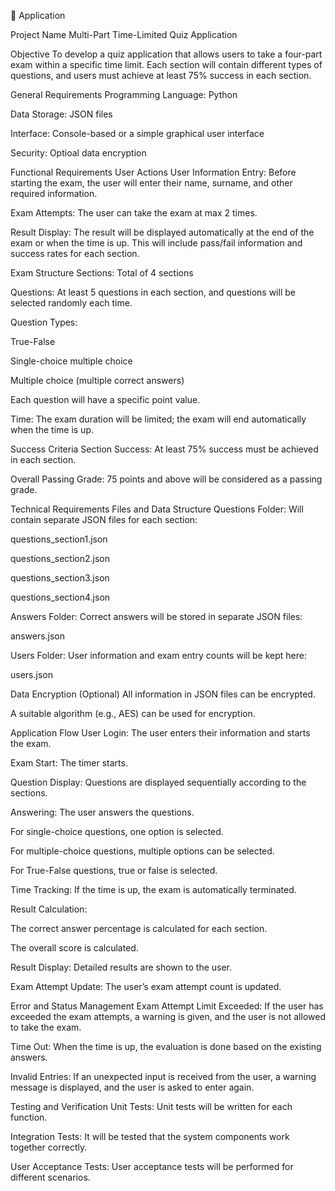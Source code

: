 🧰
Application

Project Name
Multi-Part Time-Limited Quiz Application


Objective
To develop a quiz application that allows users to take a four-part exam within a specific time limit. Each section will contain different types of questions, and users must achieve at least 75% success in each section.

General Requirements
Programming Language: Python

Data Storage: JSON files

Interface: Console-based or a simple graphical user interface

Security: Optioal data encryption

Functional Requirements
User Actions
User Information Entry: Before starting the exam, the user will enter their name, surname, and other required information.

Exam Attempts: The user can take the exam at max 2 times.

Result Display: The result will be displayed automatically at the end of the exam or when the time is up. This will include pass/fail information and success rates for each section.

Exam Structure
Sections: Total of 4 sections

Questions: At least 5 questions in each section, and questions will be selected randomly each time.

Question Types:

True-False

Single-choice multiple choice

Multiple choice (multiple correct answers)

Each question will have a specific point value.

Time: The exam duration will be limited; the exam will end automatically when the time is up.

Success Criteria
Section Success: At least 75% success must be achieved in each section.

Overall Passing Grade: 75 points and above will be considered as a passing grade.

Technical Requirements
Files and Data Structure
Questions Folder: Will contain separate JSON files for each section:

questions_section1.json

questions_section2.json

questions_section3.json

questions_section4.json

Answers Folder: Correct answers will be stored in separate JSON files:

answers.json

Users Folder: User information and exam entry counts will be kept here:

users.json

Data Encryption (Optional)
All information in JSON files can be encrypted.

A suitable algorithm (e.g., AES) can be used for encryption.

Application Flow
User Login: The user enters their information and starts the exam.

Exam Start: The timer starts.

Question Display: Questions are displayed sequentially according to the sections.

Answering: The user answers the questions.

For single-choice questions, one option is selected.

For multiple-choice questions, multiple options can be selected.

For True-False questions, true or false is selected.

Time Tracking: If the time is up, the exam is automatically terminated.

Result Calculation:

The correct answer percentage is calculated for each section.

The overall score is calculated.

Result Display: Detailed results are shown to the user.

Exam Attempt Update: The user’s exam attempt count is updated.

Error and Status Management
Exam Attempt Limit Exceeded: If the user has exceeded the exam attempts, a warning is given, and the user is not allowed to take the exam.

Time Out: When the time is up, the evaluation is done based on the existing answers.

Invalid Entries: If an unexpected input is received from the user, a warning message is displayed, and the user is asked to enter again.

Testing and Verification
Unit Tests: Unit tests will be written for each function.

Integration Tests: It will be tested that the system components work together correctly.

User Acceptance Tests: User acceptance tests will be performed for different scenarios.
